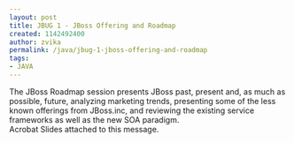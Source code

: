 ```yaml
---
layout: post
title: JBUG 1 - JBoss Offering and Roadmap
created: 1142492400
author: zvika
permalink: /java/jbug-1-jboss-offering-and-roadmap
tags:
- JAVA
---
```

<p>The JBoss Roadmap session presents JBoss past, present and, as much as possible, future, analyzing marketing trends, presenting some of the less known offerings from JBoss.inc, and reviewing the existing service frameworks as well as the new SOA paradigm. <br />
Acrobat Slides attached to this message.</p>
